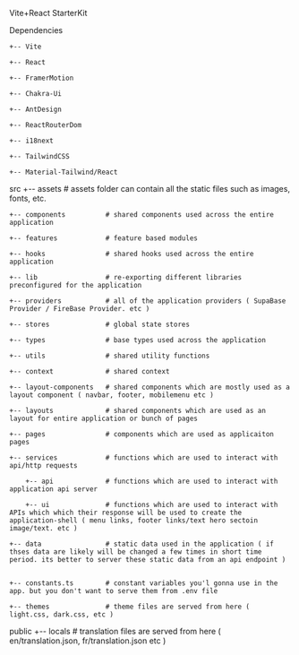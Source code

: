Vite+React StarterKit

Dependencies

    +-- Vite

    +-- React

    +-- FramerMotion

    +-- Chakra-Ui

    +-- AntDesign

    +-- ReactRouterDom

    +-- i18next

    +-- TailwindCSS

    +-- Material-Tailwind/React





src
    +-- assets              # assets folder can contain all the static files such as images, fonts, etc.

    +-- components          # shared components used across the entire application

    +-- features            # feature based modules

    +-- hooks               # shared hooks used across the entire application

    +-- lib                 # re-exporting different libraries preconfigured for the application

    +-- providers           # all of the application providers ( SupaBase Provider / FireBase Provider. etc )

    +-- stores              # global state stores

    +-- types               # base types used across the application

    +-- utils               # shared utility functions

    +-- context             # shared context

    +-- layout-components   # shared components which are mostly used as a layout component ( navbar, footer, mobilemenu etc )

    +-- layouts             # shared components which are used as an layout for entire application or bunch of pages

    +-- pages               # components which are used as applicaiton pages

    +-- services            # functions which are used to interact with api/http requests

        +-- api             # functions which are used to interact with application api server

        +-- ui              # functions which are used to interact with APIs which which their response will be used to create the application-shell ( menu links, footer links/text hero sectoin image/text. etc )

    +-- data                # static data used in the application ( if thses data are likely will be changed a few times in short time period. its better to server these static data from an api endpoint )


    +-- constants.ts        # constant variables you'l gonna use in the app. but you don't want to serve them from .env file

    +-- themes              # theme files are served from here ( light.css, dark.css, etc )

public
    +-- locals              # translation files are served from here ( en/translation.json, fr/translation.json etc )
